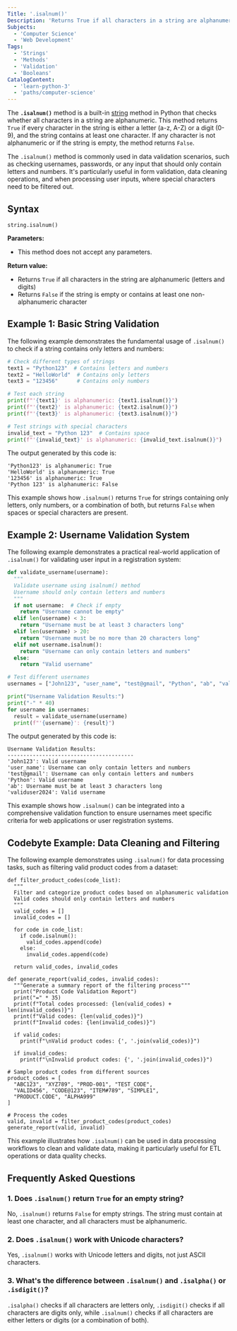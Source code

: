 ```yaml
---
Title: '.isalnum()'
Description: 'Returns True if all characters in a string are alphanumeric (letters and numbers).'
Subjects:
  - 'Computer Science'
  - 'Web Development'
Tags:
  - 'Strings'
  - 'Methods'
  - 'Validation'
  - 'Booleans'
CatalogContent:
  - 'learn-python-3'
  - 'paths/computer-science'
---
```


The **`.isalnum()`** method is a built-in [string](https://www.codecademy.com/resources/docs/python/strings) method in Python that checks whether all characters in a string are alphanumeric. This method returns `True` if every character in the string is either a letter (a-z, A-Z) or a digit (0-9), and the string contains at least one character. If any character is not alphanumeric or if the string is empty, the method returns `False`.

The `.isalnum()` method is commonly used in data validation scenarios, such as checking usernames, passwords, or any input that should only contain letters and numbers. It's particularly useful in form validation, data cleaning operations, and when processing user inputs, where special characters need to be filtered out.

## Syntax

```pseudo
string.isalnum()
```

**Parameters:**

- This method does not accept any parameters.

**Return value:**

- Returns `True` if all characters in the string are alphanumeric (letters and digits)
- Returns `False` if the string is empty or contains at least one non-alphanumeric character

## Example 1: Basic String Validation

The following example demonstrates the fundamental usage of `.isalnum()` to check if a string contains only letters and numbers:

```py
# Check different types of strings
text1 = "Python123"  # Contains letters and numbers
text2 = "HelloWorld"  # Contains only letters
text3 = "123456"      # Contains only numbers

# Test each string
print(f"'{text1}' is alphanumeric: {text1.isalnum()}")
print(f"'{text2}' is alphanumeric: {text2.isalnum()}")
print(f"'{text3}' is alphanumeric: {text3.isalnum()}")

# Test strings with special characters
invalid_text = "Python 123"  # Contains space
print(f"'{invalid_text}' is alphanumeric: {invalid_text.isalnum()}")
```

The output generated by this code is:

```shell
'Python123' is alphanumeric: True
'HelloWorld' is alphanumeric: True
'123456' is alphanumeric: True
'Python 123' is alphanumeric: False
```

This example shows how `.isalnum()` returns `True` for strings containing only letters, only numbers, or a combination of both, but returns `False` when spaces or special characters are present.

## Example 2: Username Validation System

The following example demonstrates a practical real-world application of `.isalnum()` for validating user input in a registration system:

```py
def validate_username(username):
  """
  Validate username using isalnum() method
  Username should only contain letters and numbers
  """
  if not username:  # Check if empty
    return "Username cannot be empty"
  elif len(username) < 3:
    return "Username must be at least 3 characters long"
  elif len(username) > 20:
    return "Username must be no more than 20 characters long"
  elif not username.isalnum():
    return "Username can only contain letters and numbers"
  else:
    return "Valid username"

# Test different usernames
usernames = ["John123", "user_name", "test@gmail", "Python", "ab", "validuser2024"]

print("Username Validation Results:")
print("-" * 40)
for username in usernames:
  result = validate_username(username)
  print(f"'{username}': {result}")
```

The output generated by this code is:

```shell
Username Validation Results:
----------------------------------------
'John123': Valid username
'user_name': Username can only contain letters and numbers
'test@gmail': Username can only contain letters and numbers
'Python': Valid username
'ab': Username must be at least 3 characters long
'validuser2024': Valid username
```

This example shows how `.isalnum()` can be integrated into a comprehensive validation function to ensure usernames meet specific criteria for web applications or user registration systems.

## Codebyte Example: Data Cleaning and Filtering

The following example demonstrates using `.isalnum()` for data processing tasks, such as filtering valid product codes from a dataset:

```codebyte/python
def filter_product_codes(code_list):
  """
  Filter and categorize product codes based on alphanumeric validation
  Valid codes should only contain letters and numbers
  """
  valid_codes = []
  invalid_codes = []

  for code in code_list:
    if code.isalnum():
      valid_codes.append(code)
    else:
      invalid_codes.append(code)

  return valid_codes, invalid_codes

def generate_report(valid_codes, invalid_codes):
  """Generate a summary report of the filtering process"""
  print("Product Code Validation Report")
  print("=" * 35)
  print(f"Total codes processed: {len(valid_codes) + len(invalid_codes)}")
  print(f"Valid codes: {len(valid_codes)}")
  print(f"Invalid codes: {len(invalid_codes)}")

  if valid_codes:
    print(f"\nValid product codes: {', '.join(valid_codes)}")

  if invalid_codes:
    print(f"\nInvalid product codes: {', '.join(invalid_codes)}")

# Sample product codes from different sources
product_codes = [
  "ABC123", "XYZ789", "PROD-001", "TEST_CODE",
  "VALID456", "CODE@123", "ITEM#789", "SIMPLE1",
  "PRODUCT.CODE", "ALPHA999"
]

# Process the codes
valid, invalid = filter_product_codes(product_codes)
generate_report(valid, invalid)
```

This example illustrates how `.isalnum()` can be used in data processing workflows to clean and validate data, making it particularly useful for ETL operations or data quality checks.

## Frequently Asked Questions

### 1. Does `.isalnum()` return `True` for an empty string?

No, `.isalnum()` returns `False` for empty strings. The string must contain at least one character, and all characters must be alphanumeric.

### 2. Does `.isalnum()` work with Unicode characters?

Yes, `.isalnum()` works with Unicode letters and digits, not just ASCII characters.

### 3. What's the difference between `.isalnum()` and `.isalpha()` or `.isdigit()`?

`.isalpha()` checks if all characters are letters only, `.isdigit()` checks if all characters are digits only, while `.isalnum()` checks if all characters are either letters or digits (or a combination of both).
